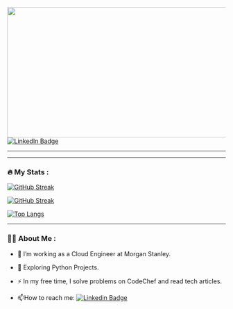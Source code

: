 <div align="center">
  <img src="https://media.giphy.com/media/dWesBcTLavkZuG35MI/giphy.gif" width="600" height="300"/>
</div>

<div id="badges">
  <a href="https://www.linkedin.com/in/shubham-shekhar-0624a8101">
    <img src="https://img.shields.io/badge/LinkedIn-blue?logo=linkedin&logoColor=white&style=for-the-badge" alt="LinkedIn Badge"/>
  </a>
</div>

---

---

### :fire: My Stats :

[![GitHub Streak](https://streak-stats.demolab.com/?user=gunnershubh)](https://git.io/streak-stats)

[![GitHub Streak](https://streak-stats.demolab.com/?user=gunnershubh&theme=dark)](https://git.io/streak-stats)

[![Top Langs](https://github-readme-stats.vercel.app/api/top-langs/?username=gunnershubh&layout=compact&theme=vision-friendly-dark)](https://github.com/gunnershubh/github-readme-stats)


---

### :woman_technologist: About Me :
- :telescope: I’m working as a Cloud Engineer at Morgan Stanley.

- :seedling: Exploring Python Projects.

- :zap: In my free time, I solve problems on CodeChef and read tech articles.

- :mailbox:How to reach me: [![Linkedin Badge](https://img.shields.io/badge/-shubham-blue?style=flat&logo=Linkedin&logoColor=white)](https://www.linkedin.com/in/shubham-shekhar-0624a8101)






